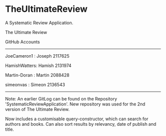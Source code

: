 # TheUltimateReview
A Systematic Review Application.

The Ultimate Review

GitHub Accounts

--------------------

JoeCameron1 : Joseph 2117625

HamishWatters: Hamish 2131974

Martin-Doran : Martin 2088428

simeonvas : Simeon 2136543

---------------------

Note: An earlier GitLog can be found on the Repository 'SystematicReviewApplication'.
New repository was used for the 2nd version of The Ultimate Review.

Now includes a customisable query-constructor, which can search for authors and books.
Can also sort results by relevancy, date of publish and title. 
